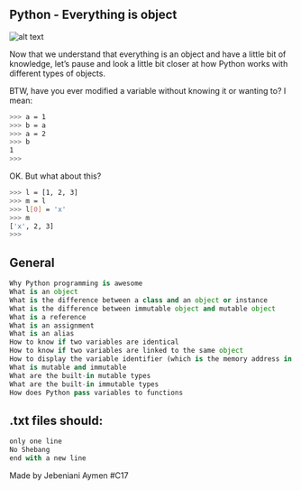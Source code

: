 ## Python - Everything is object

![alt text](https://s3.amazonaws.com/intranet-projects-files/holbertonschool-higher-level_programming+/252/r_208403_QPSN8.jpg)

Now that we understand that everything is an object and have a little bit of knowledge, let’s pause and look a little bit closer at how Python works with different types of objects.

BTW, have you ever modified a variable without knowing it or wanting to? I mean:
```bash
>>> a = 1
>>> b = a
>>> a = 2
>>> b
1
>>> 
```
OK. But what about this?
```bash
>>> l = [1, 2, 3]
>>> m = l
>>> l[0] = 'x'
>>> m
['x', 2, 3]
>>> 
```

## General
```python
Why Python programming is awesome
What is an object
What is the difference between a class and an object or instance
What is the difference between immutable object and mutable object
What is a reference
What is an assignment
What is an alias
How to know if two variables are identical
How to know if two variables are linked to the same object
How to display the variable identifier (which is the memory address in the CPython implementation)
What is mutable and immutable
What are the built-in mutable types
What are the built-in immutable types
How does Python pass variables to functions
```

## .txt files should:
```python
only one line
No Shebang
end with a new line
```

Made by Jebeniani Aymen #C17
